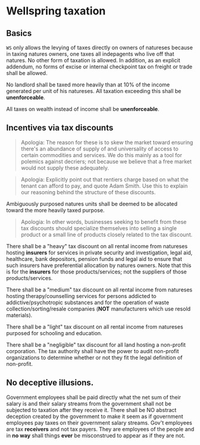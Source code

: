 # Wellspring taxation

## Basics

`WS` only allows the levying of taxes directly on owners of natureses because in taxing natures owners, one taxes all indepagents who live off that natures. No other form of taxation is allowed. In addition, as an explicit addendum, no forms of excise or internal checkpoint tax on freight or trade shall be allowed.

No landlord shall be taxed more heavily than at 10% of the income generated per unit of his natureses. All taxation exceeding this shall be **unenforceable**.

All taxes on wealth instead of income shall be **unenforceable**.

## Incentives via tax discounts

> Apologia: The reason for these is to skew the market toward ensuring there's an abundance of supply of and universality of access to certain commodities and services. We do this mainly as a tool for polemics against decriers; not because we believe that a free market would not supply these adequately.

> Apologia: Explicitly point out that rentiers charge based on what the tenant can afford to pay, and quote Adam Smith. Use this to explain our reasoning behind the structure of these discounts.

Ambiguously purposed natures units shall be deemed to be allocated toward the more heavily taxed purpose.

> Apologia: In other words, businesses seeking to benefit from these tax discounts should specialize themselves into selling a single product or a small line of products closely related to the tax discount.

There shall be a "heavy" tax discount on all rental income from natureses hosting **insurers** for services in private security and investigation, legal aid, healthcare, bank depositors, pension funds and legal aid to ensure that such insurers have preferential allocation by natures owners. Note that this is for the **insurers** for those products/services; not the suppliers of those products/services.

There shall be a "medium" tax discount on all rental income from natureses hosting therapy/counselling services for persons addicted to addictive/psychotropic substances and for the operation of waste collection/sorting/resale companies (**NOT** manufacturers which use resold materials).

There shall be a "light" tax discount on all rental income from natureses purposed for schooling and education.

There shall be a "negligible" tax discount for all land hosting a non-profit corporation. The tax authority shall have the power to audit non-profit organizations to determine whether or not they fit the legal definition of non-profit.

## No deceptive illusions.

Government employees shall be paid directly what the net sum of their salary is and their salary streams from the government shall not be subjected to taxation after they receive it. There shall be NO abstract deception created by the government to make it seem as if government employees pay taxes on their government salary streams. Gov't employees are tax **receivers** and not tax payers. They are employees of the people and in **no way** shall things **ever** be misconstrued to appear as if they are not.
